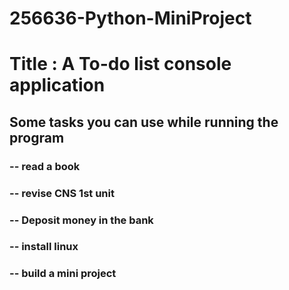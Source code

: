 # 256636-Python-MiniProject
# Title : A To-do list console application

## Some tasks you can use while running the program
###   -- read a book
###   -- revise CNS 1st unit 
###   -- Deposit money in the bank
###   -- install linux 
###   -- build a mini project
